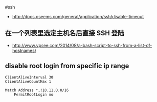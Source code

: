 #ssh 

* <http://docs.oseems.com/general/application/ssh/disable-timeout>


## 在一个列表里选定主机名后直接 SSH 登陆

* <http://www.vpsee.com/2014/08/a-bash-script-to-ssh-from-a-list-of-hostnames/>


## disable root login from specific ip range

```
ClientAliveInterval 30
ClientAliveCountMax 1

Match Address *,!10.11.0.0/16
	PermitRootLogin no

```
